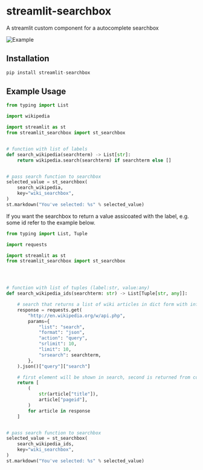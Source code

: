 # streamlit-searchbox

A streamlit custom component for a autocomplete searchbox

![Example](./assets/example.gif)

## Installation

```python
pip install streamlit-searchbox
```

## Example Usage

```python
from typing import List

import wikipedia

import streamlit as st
from streamlit_searchbox import st_searchbox


# function with list of labels
def search_wikipedia(searchterm) -> List[str]:
    return wikipedia.search(searchterm) if searchterm else []


# pass search function to searchbox
selected_value = st_searchbox(
    search_wikipedia,
    key="wiki_searchbox",
)
st.markdown("You've selected: %s" % selected_value)
```

If you want the searchbox to return a value assicoated with the label, e.g. some id refer to the example below.

```python
from typing import List, Tuple

import requests

import streamlit as st
from streamlit_searchbox import st_searchbox




# function with list of tuples (label:str, value:any)
def search_wikipedia_ids(searchterm: str) -> List[Tuple[str, any]]:

    # search that returns a list of wiki articles in dict form with information on title, id, etc.
    response = requests.get(
        "http://en.wikipedia.org/w/api.php",
        params={
            "list": "search",
            "format": "json",
            "action": "query",
            "srlimit": 10,
            "limit": 10,
            "srsearch": searchterm,
        },
    ).json()["query"]["search"]

    # first element will be shown in search, second is returned from component
    return [
        (
            str(article["title"]),
            article["pageid"],
        )
        for article in response
    ]


# pass search function to searchbox
selected_value = st_searchbox(
    search_wikipedia_ids,
    key="wiki_searchbox",
)
st.markdown("You've selected: %s" % selected_value)
```
